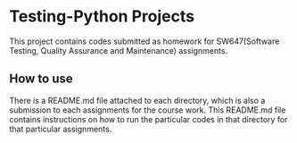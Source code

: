 # Testing-Python Projects

This project contains codes submitted as homework for SW647(Software Testing, Quality Assurance and Maintenance) assignments. 

## How to use

There is a README.md file attached to each directory, which is also a submission to each assignments for the course work. This README.md file contains instructions on how to run the particular codes in that directory for that particular assignments.
